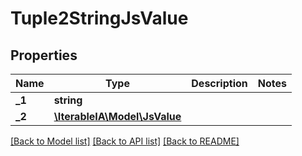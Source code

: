 # Tuple2StringJsValue

## Properties
Name | Type | Description | Notes
------------ | ------------- | ------------- | -------------
**_1** | **string** |  | 
**_2** | [**\IterableIA\Model\JsValue**](JsValue.md) |  | 

[[Back to Model list]](../../README.md#documentation-for-models) [[Back to API list]](../../README.md#documentation-for-api-endpoints) [[Back to README]](../../README.md)

